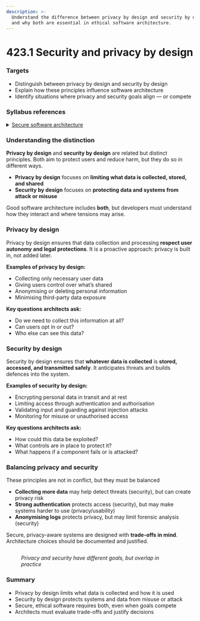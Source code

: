 ```yaml
---
description: >-
  Understand the difference between privacy by design and security by design —
  and why both are essential in ethical software architecture.
---
```


# 423.1 Security and privacy by design

### Targets

* Distinguish between privacy by design and security by design
* Explain how these principles influence software architecture
* Identify situations where privacy and security goals align — or compete

### Syllabus references

<details>

<summary><a href="https://curriculum.nsw.edu.au/learning-areas/tas/software-engineering-11-12-2022/content/year-12/fa039e749d">Secure software architecture</a></summary>

* Use and explain the ‘privacy by design’ approach in the development of software solutions, including:\
  – proactive, not reactive approach\
  – embed privacy into design\
  – respect for user privacy

</details>

### Understanding the distinction

**Privacy by design** and **security by design** are related but distinct principles. Both aim to protect users and reduce harm, but they do so in different ways.

* **Privacy by design** focuses on **limiting what data is collected, stored, and shared**
* **Security by design** focuses on **protecting data and systems from attack or misuse**

Good software architecture includes **both**, but developers must understand how they interact and where tensions may arise.

### Privacy by design

Privacy by design ensures that data collection and processing **respect user autonomy and legal protections**. It is a proactive approach: privacy is built in, not added later.

**Examples of privacy by design:**

* Collecting only necessary user data
* Giving users control over what’s shared
* Anonymising or deleting personal information
* Minimising third-party data exposure

**Key questions architects ask:**

* Do we need to collect this information at all?
* Can users opt in or out?
* Who else can see this data?

### Security by design

Security by design ensures that **whatever data is collected** is **stored, accessed, and transmitted safely**. It anticipates threats and builds defences into the system.

**Examples of security by design:**

* Encrypting personal data in transit and at rest
* Limiting access through authentication and authorisation
* Validating input and guarding against injection attacks
* Monitoring for misuse or unauthorised access

**Key questions architects ask:**

* How could this data be exploited?
* What controls are in place to protect it?
* What happens if a component fails or is attacked?

### Balancing privacy and security

These principles are not in conflict, but they must be balanced

* **Collecting more data** may help detect threats (security), but can create privacy risk
* **Strong authentication** protects access (security), but may make systems harder to use (privacy/usability)
* **Anonymising logs** protects privacy, but may limit forensic analysis (security)

Secure, privacy-aware systems are designed with **trade-offs in mind**. Architecture choices should be documented and justified.

<figure><img src="https://workshops.nuevofoundation.org/security-fundamentals/img/security-vs-privacy.png?classes=border,shadow" alt=""><figcaption><p><em>Privacy and security have different goals, but overlap in practice</em></p></figcaption></figure>

### Summary

* Privacy by design limits what data is collected and how it is used
* Security by design protects systems and data from misuse or attack
* Secure, ethical software requires both, even when goals compete
* Architects must evaluate trade-offs and justify decisions
